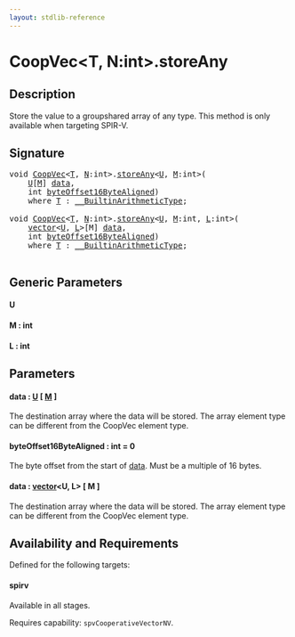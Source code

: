 ```yaml
---
layout: stdlib-reference
---
```


# CoopVec\<T, N:int\>\.storeAny

## Description

Store the value to a groupshared array of any type. This method is only available when targeting SPIR-V.



## Signature 

<pre>
<span class="code_keyword">void</span> <a href="index.html" class="code_type">CoopVec</a>&lt;<a href="index.html#typeparam-T" class="code_type">T</a>, <a href="index.html#decl-N" class="code_var">N</a>:<span class="code_keyword">int</span>&gt;.<a href="storeany-5.html">storeAny</a>&lt;<a href="storeany-5.html#typeparam-U" class="code_type">U</a>, <a href="storeany-5.html#decl-M" class="code_var">M</a>:<span class="code_keyword">int</span>&gt;(
    <a href="storeany-5.html#typeparam-U" class="code_type">U</a>[<a href="storeany-5.html#decl-M" class="code_var">M</a>] <a href="storeany-5.html#decl-data" class="code_param">data</a>,
    <span class="code_keyword">int</span> <a href="storeany-5.html#decl-byteOffset16ByteAligned" class="code_param">byteOffset16ByteAligned</a>)
    <span class='code_keyword'>where</span> <a href="index.html#typeparam-T" class="code_type">T</a> : <a href="../../interfaces/0_builtinarithmetictype-029j/index.html" class="code_type">__BuiltinArithmeticType</a>;

<span class="code_keyword">void</span> <a href="index.html" class="code_type">CoopVec</a>&lt;<a href="index.html#typeparam-T" class="code_type">T</a>, <a href="index.html#decl-N" class="code_var">N</a>:<span class="code_keyword">int</span>&gt;.<a href="storeany-5.html">storeAny</a>&lt;<a href="storeany-5.html#typeparam-U" class="code_type">U</a>, <a href="storeany-5.html#decl-M" class="code_var">M</a>:<span class="code_keyword">int</span>, <a href="storeany-5.html#decl-L" class="code_var">L</a>:<span class="code_keyword">int</span>&gt;(
    <a href="../vector/index.html" class="code_type">vector</a>&lt;<a href="storeany-5.html#typeparam-U" class="code_type">U</a>, <a href="storeany-5.html#decl-L" class="code_var">L</a>&gt;[M] <a href="storeany-5.html#decl-data" class="code_param">data</a>,
    <span class="code_keyword">int</span> <a href="storeany-5.html#decl-byteOffset16ByteAligned" class="code_param">byteOffset16ByteAligned</a>)
    <span class='code_keyword'>where</span> <a href="index.html#typeparam-T" class="code_type">T</a> : <a href="../../interfaces/0_builtinarithmetictype-029j/index.html" class="code_type">__BuiltinArithmeticType</a>;

</pre>

## Generic Parameters

####  <a id="typeparam-U"></a>U
####  <a id="decl-M"></a>M  : int
####  <a id="decl-L"></a>L  : int

## Parameters

####  <a id="decl-data"></a>data  : [U](storeany-5#typeparam-U) \[ [M](storeany-5#decl-M) \]
The destination array where the data will be stored. The array element type can be different from the CoopVec element type.

####  <a id="decl-byteOffset16ByteAligned"></a>byteOffset16ByteAligned  : int = 0
The byte offset from the start of <span class='code'><a href="storeany-5.html#decl-data" class="code_param">data</a></span>. Must be a multiple of 16 bytes.

####  <a id="decl-data"></a>data  : [vector](../vector/index)\<U, L\> \[ M \]
The destination array where the data will be stored. The array element type can be different from the CoopVec element type.


## Availability and Requirements

Defined for the following targets:

#### spirv
Available in all stages.

Requires capability: `spvCooperativeVectorNV`.


